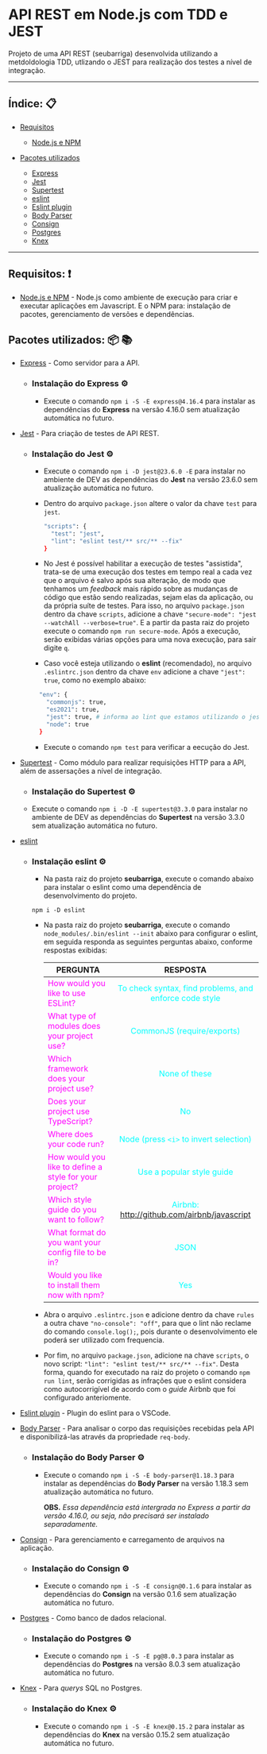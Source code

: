 # API REST em Node.js com TDD e JEST

Projeto de uma API REST (seubarriga) desenvolvida utilizando a metdoldologia TDD, utlizando o JEST para realização dos testes a nível de integração.

---

## Índice: 📋
- [Requisitos](#requisitos)

  - [Node.js e NPM](#nodejs-e-npm)

- [Pacotes utilizados](#pacotes-utilizados)

  - [Express](#express)
  - [Jest](#jest)
  - [Supertest](#supertest)
  - [eslint](#eslint)
  - [Eslint plugin](#eslint-plugin)
  - [Body Parser](#body-parser)
  - [Consign](#consign)
  - [Postgres](#postgres)
  - [Knex](#knex)

---

## <a id="requisitos"/> Requisitos: ❗

* <a id="nodejs-e-npm"/> [Node.js e NPM](https://nodejs.org/en/download) - Node.js como ambiente de execução para criar e executar aplicações em Javascript. E o NPM para: instalação de pacotes, gerenciamento de versões e dependências.

## <a id="pacotes-utilizados"/> Pacotes utilizados: 📦 📚

* <a id="express"/> [Express](https://www.npmjs.com/package/express) - Como servidor para a API.

  * ### Instalação do Express ⚙️

    - Execute o comando `npm i -S -E express@4.16.4` para instalar as dependências do **Express** na versão 4.16.0 sem atualização automática no futuro.


* <a id="jest"/> [Jest](https://www.npmjs.com/package/jest) - Para criação de testes de API REST.

  * ### Instalação do Jest ⚙️

    - Execute o comando `npm i -D jest@23.6.0 -E` para instalar no ambiente de DEV as dependências do **Jest** na versão 23.6.0 sem atualização automática no futuro.

    - Dentro do arquivo `package.json` altere o valor da chave `test` para `jest`.
      ```bash
      "scripts": {
        "test": "jest",
        "lint": "eslint test/** src/** --fix"
      }
      ```

    - No Jest é possível habilitar a execução de testes "assistida", trata-se de uma execução dos testes em tempo real a cada vez que o arquivo é salvo após sua alteração, de modo que tenhamos um *feedback* mais rápido sobre as mudanças de código que estão sendo realizadas, sejam elas da aplicação, ou da própria suíte de testes. Para isso, no arquivo `package.json` dentro da chave `scripts`, adicione a chave `"secure-mode": "jest --watchAll --verbose=true"`. E a partir da pasta raiz do projeto execute o comando `npm run secure-mode`.
    Após a execução, serão exibidas várias opções para uma nova execução, para sair digite `q`.
  
    - Caso você esteja utilizando o **eslint** (recomendado), no arquivo `.eslintrc.json` dentro da chave `env` adicione a chave `"jest": true`, como no exemplo abaixo:
    ```bash
      "env": {
        "commonjs": true,
        "es2021": true,
        "jest": true, # informa ao lint que estamos utilizando o jest
        "node": true
      }
    ```

    - Execute o comando `npm test` para verificar a eecução do Jest.

* <a id="supertest"/> [Supertest](https://www.npmjs.com/package/supertest) - Como módulo para realizar requisições HTTP para a API, além de assersações a nível de integração.

    * ### Instalação do Supertest ⚙️

    - Execute o comando `npm i -D -E supertest@3.3.0` para instalar no ambiente de DEV as dependências do **Supertest** na versão 3.3.0 sem atualização automática no futuro.

* <a id="eslint"/> [eslint](https://www.npmjs.com/package/eslint)

  * ### Instalação eslint ⚙️

    - Na pasta raiz do projeto **seubarriga**, execute o comando abaixo para instalar o eslint como uma dependência de desenvolvimento do projeto.
    ```
    npm i -D eslint
    ```
    - Na pasta raiz do projeto **seubarriga**, execute o comando `node_modules/.bin/eslint --init` abaixo para configurar o eslint, em seguida responda as seguintes perguntas abaixo, conforme respostas exibidas:

      | <center>PERGUNTA</center> | RESPOSTA |
      |-----------|:-----------:|
      | <span style="color:magenta">How would you like to use ESLint?</span> | <span style="color:cyan">To check syntax, find problems, and enforce code style</span>  |
      | <span style="color:magenta">What type of modules does your project use?</span> | <span style="color:cyan">CommonJS (require/exports)</span>  |
      | <span style="color:magenta">Which framework does your project use?</span> | <span style="color:cyan">None of these</span>  |
      | <span style="color:magenta">Does your project use TypeScript?</span> | <span style="color:cyan">No</span>  |
      | <span style="color:magenta">Where does your code run?</span> | <span style="color:cyan">Node (press `<i>` to invert selection)</span>  |
      | <span style="color:magenta">How would you like to define a style for your project?</span> | <span style="color:cyan">Use a popular style guide</span>  |
      | <span style="color:magenta">Which style guide do you want to follow?</span> | <span style="color:cyan">Airbnb: http://github.com/airbnb/javascript</span>  |
      | <span style="color:magenta">What format do you want your config file to be in?</span> | <span style="color:cyan">JSON</span>  |
      | <span style="color:magenta">Would you like to install them now with npm?</span> | <span style="color:cyan">Yes</span>  |

    - Abra o arquivo `.eslintrc.json` e adicione dentro da chave `rules` a outra chave `"no-console": "off"`, para que o lint não reclame do comando `console.log();`, pois durante o desenvolvimento ele poderá ser utilizado com frequencia.

    - Por fim, no arquivo `package.json`, adicione na chave `scripts`, o novo script: `"lint": "eslint test/** src/** --fix"`. Desta forma, quando for executado na raiz do projeto o comando `npm run lint`, serão corrigidas as infrações que o eslint considera como autocorrigível de acordo com o *guide* Airbnb que foi configurado anteriomente.

* <a id="eslint-plugin"/> [Eslint plugin](https://marketplace.visualstudio.com/items?itemName=dbaeumer.vscode-eslint) - Plugin do eslint para o VSCode.

* <a id="body-parser"/> [Body Parser](https://www.npmjs.com/package/body-parser) - Para analisar o corpo das requisições recebidas pela API e disponibilizá-las através da propriedade `req-body`.

  * ### Instalação do Body Parser ⚙️

    - Execute o comando `npm i -S -E body-parser@1.18.3` para instalar as dependências do **Body Parser** na versão 1.18.3 sem atualização automática no futuro.
    
      **OBS.** *Essa dependência está intergrada no Express a partir da versão 4.16.0, ou seja, não precisará ser instalado separadamente.*

* <a id="consign"/> [Consign](https://www.npmjs.com/package/consign) - Para gerenciamento e carregamento de arquivos na aplicação.

  * ### Instalação do Consign ⚙️

    - Execute o comando `npm i -S -E consign@0.1.6` para instalar as dependências do **Consign** na versão 0.1.6 sem atualização automática no futuro.

* <a id="postgres"/> [Postgres](https://www.npmjs.com/package/postgres) - Como banco de dados relacional.

  * ### Instalação do Postgres ⚙️

    - Execute o comando `npm i -S -E pg@8.0.3` para instalar as dependências do **Postgres** na versão 8.0.3 sem atualização automática no futuro.
  
* <a id="knex"/> [Knex](https://www.npmjs.com/package/knex) - Para *querys* SQL no Postgres.

  * ### Instalação do Knex ⚙️

    - Execute o comando `npm i -S -E knex@0.15.2` para instalar as dependências do **Knex** na versão 0.15.2 sem atualização automática no futuro.
